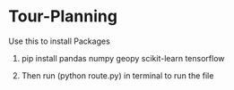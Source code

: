 # Tour-Planning

Use this to install Packages

1) pip install pandas numpy geopy scikit-learn tensorflow

2) Then run (python route.py) in terminal to run the file